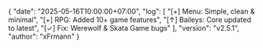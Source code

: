 {
  "date": "2025-05-16T10:00:00+07:00",
  "log": [
    "[+] Menu: Simple, clean & minimal",
    "[+] RPG: Added 10+ game features",
    "[↑] Baileys: Core updated to latest",
    "[✓] Fix: Werewolf & Skata Game bugs"
  ],
  "version": "v2.5.1",
  "author": "xFrmann"
}
